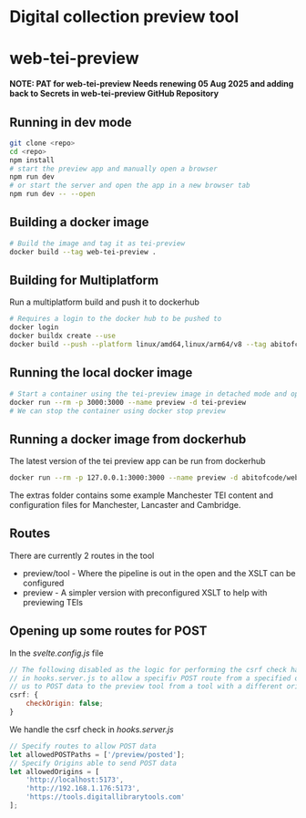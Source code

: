 # Digital collection preview tool

# web-tei-preview

**NOTE: PAT for web-tei-preview Needs renewing 05 Aug 2025 and adding back to Secrets in web-tei-preview GitHub Repository**

## Running in dev mode

```bash
git clone <repo>
cd <repo>
npm install
# start the preview app and manually open a browser
npm run dev
# or start the server and open the app in a new browser tab
npm run dev -- --open
```

## Building a docker image

```bash
# Build the image and tag it as tei-preview
docker build --tag web-tei-preview .
```

## Building for Multiplatform

Run a multiplatform build and push it to dockerhub

```bash
# Requires a login to the docker hub to be pushed to
docker login
docker buildx create --use
docker build --push --platform linux/amd64,linux/arm64/v8 --tag abitofcode/web-tei-preview:1 .
```

## Running the local docker image

```bash
# Start a container using the tei-preview image in detached mode and open up port 3000 on the container to the host. By setting a name `preview`
docker run --rm -p 3000:3000 --name preview -d tei-preview
# We can stop the container using docker stop preview
```

## Running a docker image from dockerhub

The latest version of the tei preview app can be run from dockerhub

```bash
docker run --rm -p 127.0.0.1:3000:3000 --name preview -d abitofcode/web-tei-preview:1
```

The extras folder contains some example Manchester TEI content and configuration files for Manchester, Lancaster and Cambridge.

## Routes

There are currently 2 routes in the tool

- preview/tool - Where the pipeline is out in the open and the XSLT can be configured
- preview - A simpler version with preconfigured XSLT to help with previewing TEIs

## Opening up some routes for POST

In the _svelte.config.js_ file

```javascript
// The following disabled as the logic for performing the csrf check has been implemented
// in hooks.server.js to allow a specifiv POST route from a specified origin. This allows
// us to POST data to the preview tool from a tool with a different origin.
csrf: {
	checkOrigin: false;
}
```

We handle the csrf check in _hooks.server.js_

```javascript
// Specify routes to allow POST data
let allowedPOSTPaths = ['/preview/posted'];
// Specify Origins able to send POST data
let allowedOrigins = [
	'http://localhost:5173',
	'http://192.168.1.176:5173',
	'https://tools.digitallibrarytools.com'
];
```
